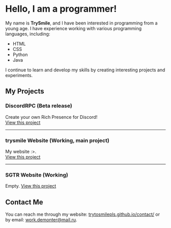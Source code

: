 # Hello, I am a programmer!

My name is **TrySmile**, and I have been interested in programming from a young age. I have experience working with various programming languages, including:

- HTML
- CSS
- Python
- Java

I continue to learn and develop my skills by creating interesting projects and experiments.

## My Projects

### DiscordRPC (Beta release)
Create your own Rich Presence for Discord!  
[View this project](https://trytosmilepls.github.io/rpc/)

---

### trysmile Website (Working, main project)
My website :>.  
[View this project](https://trytosmilepls.github.io)

---

### SGTR Website (Working)
Empty. 
[View this project](https://sgtr-team.github.io)

## Contact Me

You can reach me through my website: [trytosmilepls.github.io/contact/](https://trytosmilepls.github.io/contact/) or by email: [work.demonter@mail.ru](mailto:work.demonter@mail.ru).
